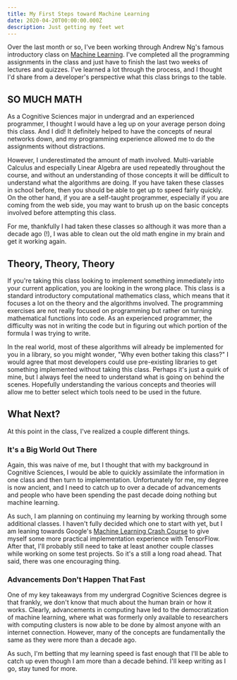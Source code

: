 ```yaml
---
title: My First Steps toward Machine Learning
date: 2020-04-20T00:00:00.000Z
description: Just getting my feet wet
---
```


Over the last month or so, I've been working through Andrew Ng's famous introductory class on [Machine Learning](https://www.coursera.org/learn/machine-learning). I've completed all the programming assignments in the class and just have to finish the last two weeks of lectures and quizzes. I've learned a lot through the process, and I thought I'd share from a developer's perspective what this class brings to the table.

## SO MUCH MATH

As a Cognitive Sciences major in undergrad and an experienced programmer, I thought I would have a leg up on your average person doing this class. And I did! It definitely helped to have the concepts of neural networks down, and my programming experience allowed me to do the assignments without distractions.

However, I underestimated the amount of math involved. Multi-variable Calculus and especially Linear Algebra are used repeatedly throughout the course, and without an understanding of those concepts it will be difficult to understand what the algorithms are doing. If you have taken these classes in school before, then you should be able to get up to speed fairly quickly. On the other hand, if you are a self-taught programmer, especially if you are coming from the web side, you may want to brush up on the basic concepts involved before attempting this class.

For me, thankfully I had taken these classes so although it was more than a decade ago (!), I was able to clean out the old math engine in my brain and get it working again.

## Theory, Theory, Theory

If you're taking this class looking to implement something immediately into your current application, you are looking in the wrong place. This class is a standard introductory computational mathematics class, which means that it focuses a lot on the theory and the algorithms involved. The programming exercises are not really focused on programming but rather on turning mathematical functions into code. As an experienced programmer, the difficulty was not in writing the code but in figuring out which portion of the formula I was trying to write.

In the real world, most of these algorithms will already be implemented for you in a library, so you might wonder, "Why even bother taking this class?" I would agree that most developers could use pre-existing libraries to get something implemented without taking this class. Perhaps it's just a quirk of mine, but I always feel the need to understand what is going on behind the scenes. Hopefully understanding the various concepts and theories will allow me to better select which tools need to be used in the future.

## What Next?

At this point in the class, I've realized a couple different things.

### It's a Big World Out There

Again, this was naive of me, but I thought that with my background in Cognitive Sciences, I would be able to quickly assimilate the information in one class and then turn to implementation. Unfortunately for me, my degree is now ancient, and I need to catch up to over a decade of advancements and people who have been spending the past decade doing nothing but machine learning.

As such, I am planning on continuing my learning by working through some additional classes. I haven't fully decided which one to start with yet, but I am leaning towards Google's [Machine Learning Crash Course](https://developers.google.com/machine-learning/crash-course) to give myself some more practical implementation experience with TensorFlow. After that, I'll probably still need to take at least another couple classes while working on some test projects. So it's a still a long road ahead. That said, there was one encouraging thing.

### Advancements Don't Happen That Fast

One of my key takeaways from my undergrad Cognitive Sciences degree is that frankly, we don't know that much about the human brain or how it works. Clearly, advancements in computing have led to the democratization of machine learning, where what was formerly only available to researchers with computing clusters is now able to be done by almost anyone with an internet connection. However, many of the concepts are fundamentally the same as they were more than a decade ago.

As such, I'm betting that my learning speed is fast enough that I'll be able to catch up even though I am more than a decade behind. I'll keep writing as I go, stay tuned for more.
